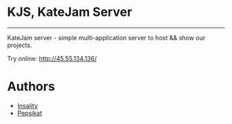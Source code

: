 # KJS, KateJam Server
---
KateJam server - simple multi-application server to host && show our projects.

Try online: http://45.55.134.136/

# Authors
- [Insality](https://github.com/Insality)
- [Pepsikat](https://github.com/Pepsikat)


